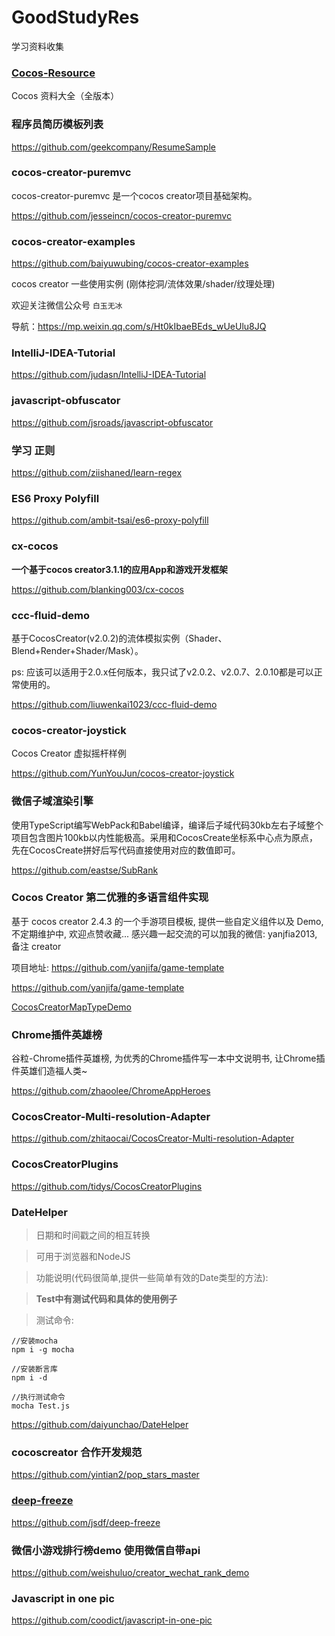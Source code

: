 # GoodStudyRes
学习资料收集




### [Cocos-Resource](https://github.com/fusijie/Cocos-Resource)

Cocos 资料大全（全版本）

### 程序员简历模板列表

https://github.com/geekcompany/ResumeSample

### cocos-creator-puremvc

cocos-creator-puremvc 是一个cocos creator项目基础架构。

https://github.com/jesseincn/cocos-creator-puremvc

### cocos-creator-examples

https://github.com/baiyuwubing/cocos-creator-examples

cocos creator 一些使用实例 (刚体挖洞/流体效果/shader/纹理处理)

欢迎关注微信公众号 `白玉无冰`

导航：https://mp.weixin.qq.com/s/Ht0kIbaeBEds_wUeUlu8JQ

### IntelliJ-IDEA-Tutorial

https://github.com/judasn/IntelliJ-IDEA-Tutorial

### javascript-obfuscator

https://github.com/jsroads/javascript-obfuscator

### 学习 正则

https://github.com/ziishaned/learn-regex

### ES6 Proxy Polyfill 

https://github.com/ambit-tsai/es6-proxy-polyfill

### cx-cocos

**一个基于cocos creator3.1.1的应用App和游戏开发框架**

https://github.com/blanking003/cx-cocos

### ccc-fluid-demo

基于CocosCreator(v2.0.2)的流体模拟实例（Shader、Blend+Render+Shader/Mask）。

ps: 应该可以适用于2.0.x任何版本，我只试了v2.0.2、v2.0.7、2.0.10都是可以正常使用的。

https://github.com/liuwenkai1023/ccc-fluid-demo

### cocos-creator-joystick

Cocos Creator 虚拟摇杆样例

https://github.com/YunYouJun/cocos-creator-joystick

### 微信子域渲染引擎

使用TypeScript编写WebPack和Babel编译，编译后子域代码30kb左右子域整个项目包含图片100kb以内性能极高。采用和CocosCreate坐标系中心点为原点，先在CocosCreate拼好后写代码直接使用对应的数值即可。

https://github.com/eastse/SubRank

### Cocos Creator 第二优雅的多语言组件实现

基于 cocos creator 2.4.3 的一个手游项目模板, 提供一些自定义组件以及 Demo, 不定期维护中, 欢迎点赞收藏... 感兴趣一起交流的可以加我的微信: yanjfia2013, 备注 creator

项目地址: https://github.com/yanjifa/game-template

https://github.com/yanjifa/game-template



[CocosCreatorMapTypeDemo](https://github.com/genxium/CocosCreatorMapTypeDemo)

### Chrome插件英雄榜

谷粒-Chrome插件英雄榜, 为优秀的Chrome插件写一本中文说明书, 让Chrome插件英雄们造福人类~

https://github.com/zhaoolee/ChromeAppHeroes

### CocosCreator-Multi-resolution-Adapter

https://github.com/zhitaocai/CocosCreator-Multi-resolution-Adapter

### CocosCreatorPlugins

https://github.com/tidys/CocosCreatorPlugins

### DateHelper

> 日期和时间戳之间的相互转换

> 可用于浏览器和NodeJS

> 功能说明(代码很简单,提供一些简单有效的Date类型的方法):

> **Test中有测试代码和具体的使用例子**

> 测试命令:

```
//安装mocha
npm i -g mocha

//安装断言库
npm i -d

//执行测试命令
mocha Test.js 
```

https://github.com/daiyunchao/DateHelper

### cocoscreator 合作开发规范

https://github.com/yintian2/pop_stars_master

### [deep-freeze](https://github.com/jsdf/deep-freeze)

https://github.com/jsdf/deep-freeze

### 微信小游戏排行榜demo 使用微信自带api

https://github.com/weishuluo/creator_wechat_rank_demo

### Javascript in one pic

https://github.com/coodict/javascript-in-one-pic

